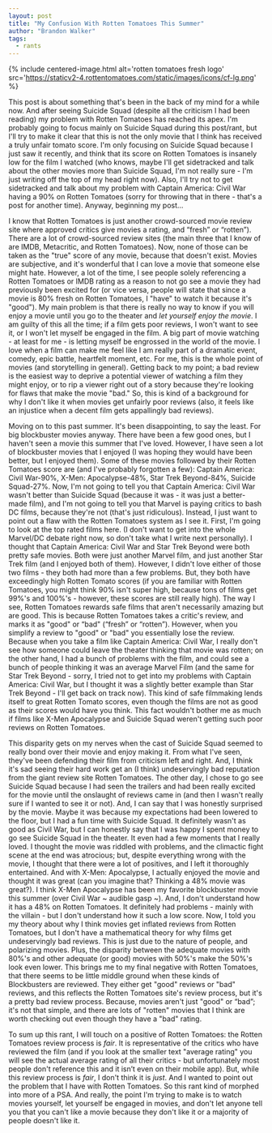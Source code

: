 ```yaml
---
layout: post
title: "My Confusion With Rotten Tomatoes This Summer"
author: "Brandon Walker"
tags:
  - rants
---
```


{% include centered-image.html alt='rotten tomatoes fresh logo' src='https://staticv2-4.rottentomatoes.com/static/images/icons/cf-lg.png' %}

This post is about something that's been in the back of my mind for a while now. And after seeing Suicide Squad (despite all the criticism I had been reading) my problem with Rotten Tomatoes has reached its apex. I'm probably going to focus mainly on Suicide Squad during this post/rant, but I'll try to make it clear that this is not the only movie that I think has received a truly unfair tomato score. I'm only focusing on Suicide Squad because I just saw it recently, and think that its score on Rotten Tomatoes is insanely low for the film I watched (who knows, maybe I'll get sidetracked and talk about the other movies more than Suicide Squad, I'm not really sure - I'm just writing off the top of my head right now). Also, I'll try not to get sidetracked and talk about my problem with Captain America: Civil War having a 90% on Rotten Tomatoes (sorry for throwing that in there - that's a post for another time). Anyway, beginning my post...

I know that Rotten Tomatoes is just another crowd-sourced movie review site where approved critics give movies a rating, and “fresh” or “rotten”). There are a lot of crowd-sourced review sites (the main three that I know of are IMDB, Metacritic, and Rotten Tomatoes). Now, none of those can be taken as the "true" score of any movie, because that doesn't exist. Movies are subjective, and it's wonderful that I can love a movie that someone else might hate. However, a lot of the time, I see people solely referencing a Rotten Tomatoes or IMDB rating as a reason to not go see a movie they had previously been excited for (or vice versa, people will state that since a movie is 80% fresh on Rotten Tomatoes, I "have" to watch it because it's "good"). My main problem is that there is really no way to know if you will enjoy a movie until you go to the theater and _let yourself enjoy the movie_. I am guilty of this all the time; if a film gets poor reviews, I won't want to see it, or I won't let myself be engaged in the film. A big part of movie watching - at least for me - is letting myself be engrossed in the world of the movie. I love when a film can make me feel like I am really part of a dramatic event, comedy, epic battle, heartfelt moment, etc. For me, this is the whole point of movies (and storytelling in general). Getting back to my point; a bad review is the easiest way to deprive a potential viewer of watching a film they might enjoy, or to rip a viewer right out of a story because they're looking for flaws that make the movie "bad." So, this is kind of a background for why I don't like it when movies get unfairly poor reviews (also, it feels like an injustice when a decent film gets appallingly bad reviews).

Moving on to this past summer. It's been disappointing, to say the least. For big blockbuster movies anyway. There have been a few good ones, but I haven't seen a movie this summer that I've loved. However, I have seen a lot of blockbuster movies that I enjoyed (I was hoping they would have been better, but I enjoyed them). Some of these movies followed by their Rotten Tomatoes score are (and I've probably forgotten a few): Captain America: Civil War-90%, X-Men: Apocalypse-48%, Star Trek Beyond-84%, Suicide Squad-27%. Now, I'm not going to tell you that Captain America: Civil War wasn't better than Suicide Squad (because it was - it was just a better-made film), and I'm not going to tell you that Marvel is paying critics to bash DC films, because they're not (that's just ridiculous). Instead, I just want to point out a flaw with the Rotten Tomatoes system as I see it. First, I'm going to look at the top rated films here. (I don't want to get into the whole Marvel/DC debate right now, so don't take what I write next personally). I thought that Captain America: Civil War and Star Trek Beyond were both pretty safe movies. Both were just another Marvel film, and just another Star Trek film (and I enjoyed both of them). However, I didn't love either of those two films - they both had more than a few problems. But, they both have exceedingly high Rotten Tomato scores (if you are familiar with Rotten Tomatoes, you might think 90% isn't super high, because tons of films get 99%'s and 100%'s - however, these scores are still really high). The way I see, Rotten Tomatoes rewards safe films that aren't necessarily amazing but are good. This is because Rotten Tomatoes takes a critic's review, and marks it as "good" or “bad" (“fresh” or “rotten”). However, when you simplify a review to "good" or "bad" you essentially lose the review. Because when you take a film like Captain America: Civil War, I really don't see how someone could leave the theater thinking that movie was rotten; on the other hand, I had a bunch of problems with the film, and could see a bunch of people thinking it was an average Marvel Film (and the same for Star Trek Beyond - sorry, I tried not to get into my problems with Captain America: Civil War, but I thought it was a slightly better example than Star Trek Beyond - I'll get back on track now). This kind of safe filmmaking lends itself to great Rotten Tomato scores, even though the films are not as good as their scores would have you think. This fact wouldn't bother me as much if films like X-Men Apocalypse and Suicide Squad weren't getting such poor reviews on Rotten Tomatoes.

This disparity gets on my nerves when the cast of Suicide Squad seemed to really bond over their movie and enjoy making it. From what I've seen, they've been defending their film from criticism left and right. And, I think it's sad seeing their hard work get an (I think) undeservingly bad reputation from the giant review site Rotten Tomatoes. The other day, I chose to go see Suicide Squad because I had seen the trailers and had been really excited for the movie until the onslaught of reviews came in (and then I wasn't really sure if I wanted to see it or not). And, I can say that I was honestly surprised by the movie. Maybe it was because my expectations had been lowered to the floor, but I had a fun time with Suicide Squad. It definitely wasn't as good as Civil War, but I can honestly say that I was happy I spent money to go see Suicide Squad in the theater. It even had a few moments that I really loved. I thought the movie was riddled with problems, and the climactic fight scene at the end was atrocious; but, despite everything wrong with the movie, I thought that there were a lot of positives, and I left it thoroughly entertained. And with X-Men: Apocalypse, I actually enjoyed the movie and thought it was great (can you imagine that? Thinking a 48% movie was great?). I think X-Men Apocalypse has been my favorite blockbuster movie this summer (over Civil War ~ audible gasp ~). And, I don't understand how it has a 48% on Rotten Tomatoes. It definitely had problems - mainly with the villain - but I don't understand how it such a low score. Now, I told you my theory about why I think movies get inflated reviews from Rotten Tomatoes, but I don't have a mathematical theory for why films get undeservingly bad reviews. This is just due to the nature of people, and polarizing movies. Plus, the disparity between the adequate movies with 80%'s and other adequate (or good) movies with 50%'s make the 50%'s look even lower. This brings me to my final negative with Rotten Tomatoes, that there seems to be little middle ground when these kinds of Blockbusters are reviewed. They either get "good" reviews or "bad" reviews, and this reflects the Rotten Tomatoes site's review process, but it's a pretty bad review process. Because, movies aren't just "good" or “bad”; it's not that simple, and there are lots of "rotten" movies that I think are worth checking out even though they have a "bad" rating.

To sum up this rant, I will touch on a positive of Rotten Tomatoes: the Rotten Tomatoes review process is _fair_. It is representative of the critics who have reviewed the film (and if you look at the smaller text "average rating" you will see the actual average rating of all their critics - but unfortunately most people don't reference this and it isn’t even on their mobile app). But, while this review process is _fair_, I don't think it is _just_. And I wanted to point out the problem that I have with Rotten Tomatoes. So this rant kind of morphed into more of a PSA. And really, the point I'm trying to make is to watch movies yourself, let yourself be engaged in movies, and don't let anyone tell you that you can't like a movie because they don't like it or a majority of people doesn't like it.
